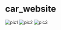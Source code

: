 # car_website
![pic1](https://github.com/Kimani-dev931/car_website/assets/77829096/2aa9701a-845a-44c7-aa22-ee390d844583)
![pic2](https://github.com/Kimani-dev931/car_website/assets/77829096/76bd4330-5124-476e-bbe2-252be6d205ae)
![pic3](https://github.com/Kimani-dev931/car_website/assets/77829096/cfac2405-2aa1-4040-89e6-da5d52648b91)
